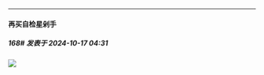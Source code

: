 ﻿
*****

####  再买自检星剁手  
##### 168#       发表于 2024-10-17 04:31

<img src="https://p.sda1.dev/19/e4e1a0ee63ff54661fe699a12dcc60ba/image.jpg" referrerpolicy="no-referrer">

